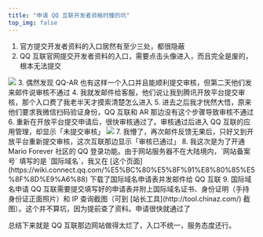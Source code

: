 ```yaml
---
title: "申请 QQ 互联开发者资格时撞的坑"
top_img: false
---
```


1. 官方提交开发者资料的入口居然有至少三处，都很隐蔽
2. QQ 互联官网提交开发者资料的入口，需要点击头像进入，而且完全是废的，根本无法提交
  <img src="/img/in-post/qq-connect-error.webp" />
3. 偶然发现 QQ-AR 也有这样一个入口并且能顺利提交审核，但第二天他们发来邮件说审核不通过
4. 我就发邮件给客服，他们说让我到腾讯开放平台提交审核，那个入口费了我老半天才摸索清楚怎么进入
5. 进去之后我才恍然大悟，原来他们要求我微信扫码验证身份，QQ 互联和 AR 那边没有这个步骤导致审核不通过
6. 重新在开放平台提交申请后，很快审核通过了。审核通过后进入 QQ 互联的应用管理，却显示「未提交审核」
  <img src="/img/in-post/qq-connect-unreviewed.webp" />
7. 我懵了，再次邮件反馈无果后，只好又到开放平台重新提交审核，这次互联那边显示「审核已通过」
8. 我这次是为了开通 Mario Forever 社区的 QQ 登录功能。由于网站服务器不在大陆境内，`网站备案号` 填写的是 `国际域名`，我又在 [这个页面](https://wiki.connect.qq.com/%E5%BC%80%E5%8F%91%E8%80%85%E5%8F%8D%E9%A6%88) 下载了国际域名申请表并发邮件给 QQ 互联
9. 国际域名申请 QQ 互联需要提交填写好的申请表并附上国际域名证书、身份证明（手持身份证正面照片）和 IP 查询截图（可到 [站长工具](http://tool.chinaz.com/) 截图）。这个并不算坑，因为提前查了资料。申请很快就通过了

总结下来就是 QQ 互联那边网站做得太烂了，入口不统一，服务态度还行。
